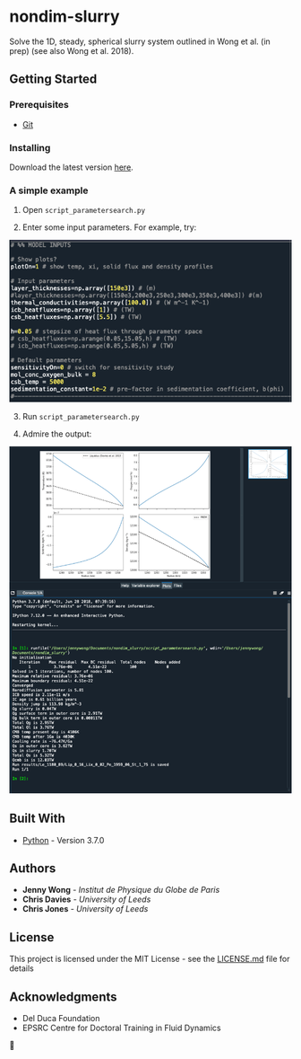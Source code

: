 # nondim-slurry

Solve the 1D, steady, spherical slurry system outlined in Wong et al.
(in prep) (see also Wong et al. 2018).

## Getting Started

### Prerequisites
- [Git](https://git-scm.com)

### Installing

Download the latest version [here](https://github.com/jnywong/nondim-slurry).

### A simple example

1. Open `script_parametersearch.py`

2. Enter some input parameters. For example, try:

![alt text](docs/simple_example.png "Simple example")

3. Run `script_parametersearch.py`

4. Admire the output:

![alt text](docs/simple_output.png "Simple output")

## Built With

* [Python](https://www.python.org/) - Version 3.7.0

## Authors

* **Jenny Wong** - *Institut de Physique du Globe de Paris*
* **Chris Davies** - *University of Leeds*
* **Chris Jones** - *University of Leeds*

## License

This project is licensed under the MIT License - see the [LICENSE.md](LICENSE.md) file for details

## Acknowledgments

* Del Duca Foundation
* EPSRC Centre for Doctoral Training in Fluid Dynamics


:tada:
